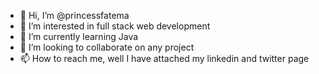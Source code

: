 - 👋 Hi, I’m @princessfatema
- 👀 I’m interested in full stack web development
- 🌱 I’m currently learning Java
- 💞️ I’m looking to collaborate on  any project
- 📫 How to reach me, well I have attached my linkedin and twitter page

<!---
princessfatema/princessfatema is a ✨ special ✨ repository because its `README.md` (this file) appears on your GitHub profile.
You can click the Preview link to take a look at your changes.
--->

